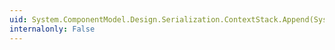 ```yaml
---
uid: System.ComponentModel.Design.Serialization.ContextStack.Append(System.Object)
internalonly: False
---
```

